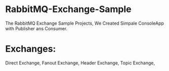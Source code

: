 # RabbitMQ-Exchange-Sample
The RabbitMQ Exchange Sample Projects,
We Created Simpale ConsoleApp with Publisher ans Consumer.

# Exchanges:
 Direct Exchange,
 Fanout Exchange,
 Header Exchange,
 Topic Exchange,

